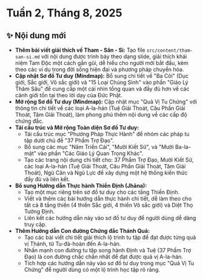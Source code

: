 # Tuần 2, Tháng 8, 2025

## ✨ Nội dung mới

- **Thêm bài viết giải thích về Tham - Sân - Si:** Tạo file `src/content/tham-san-si.md` với nội dung được trình bày theo dạng slide, giải thích khái niệm Tam Độc một cách gần gũi, dễ hiểu cho người mới bắt đầu, kèm theo các ví dụ trong đời sống hiện đại và phương pháp chuyển hóa.
- **Cập nhật Sơ đồ Tư duy (Mindmap):** Bổ sung chi tiết về "Ba Cõi" (Dục giới, Sắc giới, Vô sắc giới) và "15 Loại Chúng Sinh" vào phần "Giáo Lý Thâm Sâu" để cung cấp một cái nhìn tổng quan và đầy đủ hơn về các cảnh giới tồn tại theo lời dạy của Đức Phật.
- **Mở rộng Sơ đồ Tư duy (Mindmap):** Cập nhật mục "Quả Vị Tu Chứng" với thông tin chi tiết về các loại A-la-hán (Tuệ Giải Thoát, Câu Phần Giải Thoát, Tâm Giải Thoát), làm phong phú thêm nội dung về các cấp độ chứng đắc.
- **Tái cấu trúc và Mở rộng Toàn diện Sơ đồ Tư duy:**
    - Tái cấu trúc mục "Phương Pháp Thực Hành" để nhóm các pháp tu tập dưới chủ đề "37 Phẩm Trợ Đạo".
    - Bổ sung các mục "Năm Triền Cái", "Mười Kiết Sử", và "Mười Ba-la-mật" vào phần "Các Giáo Lý Quan Trọng Khác".
    - Tạo các trang nội dung chi tiết cho: 37 Phẩm Trợ Đạo, Mười Kiết Sử, các loại A-la-hán (Tuệ Giải Thoát, Câu Phần Giải Thoát, Tâm Giải Thoát), Ngũ Căn và Ngũ Lực để xây dựng một hệ thống kiến thức đầy đủ và liên kết.
- **Bổ sung Hướng dẫn Thực hành Thiền Định (Jhāna):**
    - Tạo một mục riêng trên sơ đồ tư duy cho các tầng Thiền Định.
    - Viết và thêm các bài hướng dẫn thực hành chi tiết, dễ làm theo cho tất cả 8 tầng thiền (4 thiền Sắc giới, 4 thiền Vô sắc giới) và Diệt Thọ Tưởng Định.
    - Liên kết các hướng dẫn này vào sơ đồ tư duy để người dùng dễ dàng truy cập.
- **Thêm Hướng dẫn Con đường Chứng đắc Thánh Quả:**
    - Tạo các bài viết chi tiết giải thích lộ trình tu tập để đạt được từng quả vị Thánh, từ Tu-đà-hoàn đến A-la-hán.
    - Nhấn mạnh con đường tu tập song hành Định và Tuệ (37 Phẩm Trợ Đạo) là con đường chắc chắn nhất để đạt được quả vị A-la-hán.
    - Tích hợp các hướng dẫn này vào sơ đồ tư duy trong mục "Quả Vị Tu Chứng" để người dùng có một lộ trình học tập rõ ràng.
